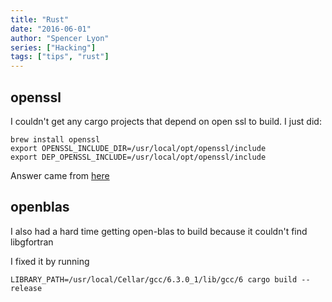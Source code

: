 ```yaml
---
title: "Rust"
date: "2016-06-01"
author: "Spencer Lyon"
series: ["Hacking"]
tags: ["tips", "rust"]
---
```


## openssl

I couldn't get any cargo projects that depend on open ssl to build. I just did:

```
brew install openssl
export OPENSSL_INCLUDE_DIR=/usr/local/opt/openssl/include
export DEP_OPENSSL_INCLUDE=/usr/local/opt/openssl/include
```

Answer came from [here](https://github.com/sfackler/rust-openssl/issues/255#issuecomment-163501227)

## openblas

I also had a hard time getting open-blas to build because it couldn't find libgfortran

I fixed it by running

```
LIBRARY_PATH=/usr/local/Cellar/gcc/6.3.0_1/lib/gcc/6 cargo build --release
```

